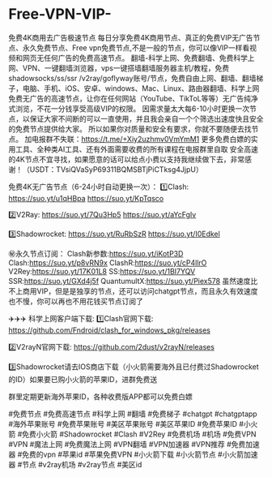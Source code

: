 # Free-VPN-VIP-
免费4K商用去广告极速节点
每日分享免费4K商用节点、真正的免费VIP无广告节点、永久免费节点、Free vpn免费节点,不是一般的节点，你可以像VIP一样看视频和网页无任何广告的免费高速节点。
翻墙-科学上网、免费翻墙、免费科学上网、VPN、一键翻墙浏览器，vps一键搭墙翻墙服务器主机/教程，免费shadowsocks/ss/ssr /v2ray/goflyway账号/节点，免费自由上网、翻墙、翻墙梯子，电脑、手机、iOS、安卓、windows、Mac、Linux、路由器翻墙、科学上网
免费无广告的高速节点，让你在任何网站（YouTube、TikToL等等）无广告纯净式浏览，不花一分钱享受高级VIP的权限。
因需求量太大每6-10小时更换一次节点，以保证大家不间断的可以一直使用，并且我会亲自一个个筛选出速度快且安全的免费节点提供给大家。
所以如果你对质量和安全有要求，你就不要随便去找节点。
加电报群不失联：https://t.me/+Xiy2uzhmv0VmYmM1
更多免费白嫖的实用工具、全种类AI工具、还有外面需要收费的所有课程在电报群里自取
安全高速的4K节点不宜寻找，如果愿意的话可以给点小费以支持我继续做下去，非常感谢！（USDT：TVsiQVaSyP69311BQMSBTjPiCTksg4JjpU）

免费4K无广告节点（6-24小时自动更换一次）：
1️⃣Clash: 
https://suo.yt/u1qHBpa
https://suo.yt/KpTqsco  

2️⃣V2Ray: 
https://suo.yt/7Qu3Hp5
https://suo.yt/aYcFgIv

3️⃣Shadowrocket: 
https://suo.yt/RuRbSzR
https://suo.yt/I0Edkel

㊙永久节点订阅：
Clash新参数:https://suo.yt/iKotP3D
Clash:https://suo.yt/p8vRN9x
ClashR:https://suo.yt/cP4llrO
V2Rey:https://suo.yt/17K01L8
SS:https://suo.yt/1BI7YQV
SSR:https://suo.yt/GXd4j5f
QuantumultX:https://suo.yt/Piex578
虽然速度比不上商用VIP，但是是独享的节点，还可以访问chatgpt节点，而且永久有效速度也不慢，你可以再也不用花钱买节点订阅了

✈️✈️✈️
科学上网客户端下载:
1️⃣Clash官网下载: 
https://github.com/Fndroid/clash_for_windows_pkg/releases

2️⃣V2rayN官网下载: 
https://github.com/2dust/v2rayN/releases

3️⃣Shadowrocket请去IOS商店下载（小火箭需要海外且已付费过Shadowrocket的ID）如果要已购小火箭的苹果ID，进群免费送

群里定期更新海外苹果ID，各种收费版APP都可以免费白嫖

#免费节点 #免费高速节点 #科学上网 #翻墙 #免费梯子 #chatgpt #chatgptapp #海外苹果账号 #免费苹果账号 #美区苹果账号  #美区苹果ID #免费苹果ID #小火箭 #免费小火箭 #Shadowrocket  #Clash #V2Rey  #免费机场 #机场 #免费VPN #VPN  #魔法上网 #免费魔法上网 #VPN翻墙 #VPN加速器 #VPN推荐 #免费加速器 #免费的vpn #苹果id #苹果免费VPN #小火箭下载 #小火箭节点 #小火箭加速器 #节点 #v2ray机场 #v2ray节点 #美区id 
